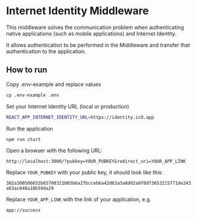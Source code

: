 # Internet Identity Middleware

This middleware solves the communication problem when authenticating native applications (such as mobile applications) and Internet Identity.

It allows authentication to be performed in the Middleware and transfer that authentication to the application.

## How to run

Copy .env-example and replace values

```bash
cp .env-example .env
```

Set your Internet Identity URL (local or production)

```bash
REACT_APP_INTERNET_IDENTITY_URL=https://identity.ic0.app
```

Run the application

```
npm run start
```

Open a browser with the following URL:

```
http://localhost:3000/?pubkey=YOUR_PUBKEY&redirect_uri=YOUR_APP_LINK
```

Replace `YOUR_PUBKEY` with your public key, it should look like this:

`302a300506032b65700321003b6a27bcceb6a42d62a3a8d02a6f0d73653215771de243a63ac048a18b59da29`

Replace `YOUR_APP_LINK` with the link of your application, e.g.

`app://success`
